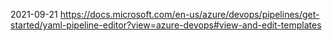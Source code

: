2021-09-21
https://docs.microsoft.com/en-us/azure/devops/pipelines/get-started/yaml-pipeline-editor?view=azure-devops#view-and-edit-templates